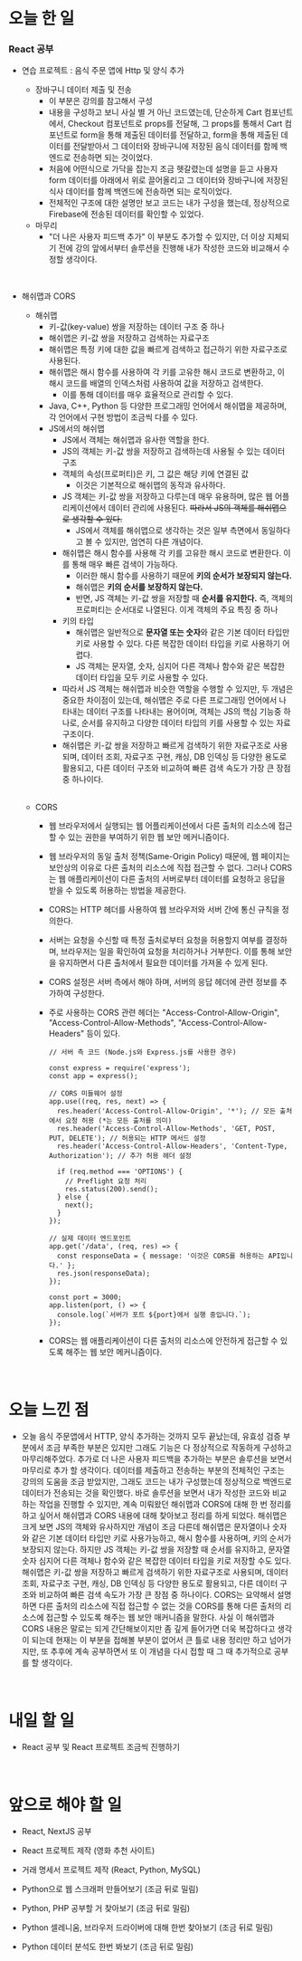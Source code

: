 # 오늘 한 일

### React 공부

- 연습 프로젝트 : 음식 주문 앱에 Http 및 양식 추가

  - 장바구니 데이터 제출 및 전송
    - 이 부분은 강의를 참고해서 구성
    - 내용을 구성하고 보니 사실 별 거 아닌 코드였는데, 단순하게 Cart 컴포넌트에서, Checkout 컴포넌트로 props를 전달해, 그 props를 통해서 Cart 컴포넌트로 form을 통해 제출된 데이터를 전달하고, form을 통해 제출된 데이터를 전달받아서 그 데이터와 장바구니에 저장된 음식 데이터를 함께 백엔드로 전송하면 되는 것이었다.
    - 처음에 어떤식으로 가닥을 잡는지 조금 헷갈렸는데 설명을 듣고 사용자 form 데이터를 아래에서 위로 끌어올리고 그 데이터와 장바구니에 저장된 식사 데이터를 함께 백엔드에 전송하면 되는 로직이었다.
    - 전체적인 구조에 대한 설명만 보고 코드는 내가 구성을 했는데, 정상적으로 Firebase에 전송된 데이터를 확인할 수 있었다.
  - 마무리
    - "더 나은 사용자 피드백 추가" 이 부분도 추가할 수 있지만, 더 이상 지체되기 전에 강의 앞에서부터 솔루션을 진행해 내가 작성한 코드와 비교해서 수정할 생각이다.

<br />

- 해쉬맵과 CORS

  - 해쉬맵
    - 키-값(key-value) 쌍을 저장하는 데이터 구조 중 하나
    - 해쉬맵은 키-값 쌍을 저장하고 검색하는 자료구조
    - 해쉬맵은 특정 키에 대한 값을 빠르게 검색하고 접근하기 위한 자료구조로 사용된다.
    - 해쉬맵은 해시 함수를 사용하여 각 키를 고유한 해시 코드로 변환하고, 이 해시 코드를 배열의 인덱스처럼 사용하여 값을 저장하고 검색한다.
      - 이를 통해 데이터를 매우 효율적으로 관리할 수 있다.
    - Java, C++, Python 등 다양한 프로그래밍 언어에서 해쉬맵을 제공하며, 각 언어에서 구현 방법이 조금씩 다를 수 있다.
    - JS에서의 해쉬맵
      - JS에서 객체는 해쉬맵과 유사한 역할을 한다.
      - JS의 객체는 키-값 쌍을 저장하고 검색하는데 사용될 수 있는 데이터 구조
      - 객체의 속성(프로퍼티)은 키, 그 값은 해당 키에 연결된 값
        - 이것은 기본적으로 해쉬맵의 동작과 유사하다.
      - JS 객체는 키-값 쌍을 저장하고 다루는데 매우 유용하며, 많은 웹 어플리케이션에서 데이터 관리에 사용된다. ~~따라서 JS의 객체를 해쉬맵으로 생각할 수 있다.~~
        - JS에서 객체를 해쉬맵으로 생각하는 것은 일부 측면에서 동일하다고 볼 수 있지만, 엄연히 다른 개념이다.
      - 해쉬맵은 해시 함수를 사용해 각 키를 고유한 해시 코드로 변환한다. 이를 통해 매우 빠른 검색이 가능하다.
        - 이러한 해시 함수를 사용하기 때문에 **키의 순서가 보장되지 않는다.**
        - 해쉬맵은 **키의 순서를 보장하지 않는다.**
        - 반면, JS 객체는 키-값 쌍을 저장할 때 **순서를 유지한다.** 즉, 객체의 프로퍼티는 순서대로 나열된다. 이게 객체의 주요 특징 중 하나
      - 키의 타입
        - 해쉬맵은 일반적으로 **문자열 또는 숫자**와 같은 기본 데이터 타입만 키로 사용할 수 있다. 다른 복잡한 데이터 타입을 키로 사용하기 어렵다.
        - JS 객체는 문자열, 숫자, 심지어 다른 객체나 함수와 같은 복잡한 데이터 타입을 모두 키로 사용할 수 있다.
      - 따라서 JS 객체는 해쉬맵과 비슷한 역할을 수행할 수 있지만, 두 개념은 중요한 차이점이 있는데, 해쉬맵은 주로 다른 프로그래밍 언어에서 나타내는 데이터 구조를 나타내는 용어이며, 객체는 JS의 핵심 기능중 하나로, 순서를 유지하고 다양한 데이터 타입의 키를 사용할 수 있는 자료구조이다.
      - 해쉬맵은 키-값 쌍을 저장하고 빠르게 검색하기 위한 자료구조로 사용되며, 데이터 조회, 자료구조 구현, 캐싱, DB 인덱싱 등 다양한 용도로 활용되고, 다른 데이터 구조와 비교하여 빠른 검색 속도가 가장 큰 장점 중 하나이다.

  <br />

  - CORS

    - 웹 브라우저에서 실행되는 웹 어플리케이션에서 다른 출처의 리소스에 접근할 수 있는 권한을 부여하기 위한 웹 보안 메커니즘이다.
    - 웹 브라우저의 동일 출처 정책(Same-Origin Policy) 때문에, 웹 페이지는 보안상의 이유로 다른 출처의 리소스에 직접 접근할 수 없다. 그러나 CORS는 웹 애플리케이션이 다른 출처의 서버로부터 데이터를 요청하고 응답을 받을 수 있도록 허용하는 방법을 제공한다.
    - CORS는 HTTP 헤더를 사용하여 웹 브라우저와 서버 간에 통신 규칙을 정의한다.
    - 서버는 요청을 수신할 때 특정 출처로부터 요청을 허용할지 여부를 결정하며, 브라우저는 일을 확인하여 요청을 처리하거나 거부한다. 이를 통해 보안을 유지하면서 다른 출처에서 필요한 데이터를 가져올 수 있게 된다.
    - CORS 설정은 서버 측에서 해야 하며, 서버의 응답 헤더에 관련 정보를 추가하여 구성한다.
    - 주로 사용하는 CORS 관련 헤더는 "Access-Control-Allow-Origin", "Access-Control-Allow-Methods", "Access-Control-Allow-Headers" 등이 있다.

      ```
      // 서버 측 코드 (Node.js와 Express.js를 사용한 경우)

      const express = require('express');
      const app = express();

      // CORS 미들웨어 설정
      app.use((req, res, next) => {
        res.header('Access-Control-Allow-Origin', '*'); // 모든 출처에서 요청 허용 (*는 모든 출처를 의미)
        res.header('Access-Control-Allow-Methods', 'GET, POST, PUT, DELETE'); // 허용되는 HTTP 메서드 설정
        res.header('Access-Control-Allow-Headers', 'Content-Type, Authorization'); // 추가 허용 헤더 설정

        if (req.method === 'OPTIONS') {
          // Preflight 요청 처리
          res.status(200).send();
        } else {
          next();
        }
      });

      // 실제 데이터 엔드포인트
      app.get('/data', (req, res) => {
        const responseData = { message: '이것은 CORS를 허용하는 API입니다.' };
        res.json(responseData);
      });

      const port = 3000;
      app.listen(port, () => {
        console.log(`서버가 포트 ${port}에서 실행 중입니다.`);
      });
      ```

    - CORS는 웹 애플리케이션이 다른 출처의 리소스에 안전하게 접근할 수 있도록 해주는 웹 보안 메커니즘이다.

<br />

# 오늘 느낀 점

- 오늘 음식 주문앱에서 HTTP, 양식 추가하는 것까지 모두 끝났는데, 유효성 검증 부분에서 조금 부족한 부분은 있지만 그래도 기능은 다 정상적으로 작동하게 구성하고 마무리해주었다. 추가로 더 나은 사용자 피드백을 추가하는 부분은 솔루션을 보면서 마무리로 추가 할 생각이다. 데이터를 제출하고 전송하는 부분의 전체적인 구조는 강의의 도움을 조금 받았지만, 그래도 코드는 내가 구성했는데 정상적으로 백엔드로 데이터가 전송되는 것을 확인했다. 바로 솔루션을 보면서 내가 작성한 코드와 비교하는 작업을 진행할 수 있지만, 계속 미뤄왔던 해쉬맵과 CORS에 대해 한 번 정리를 하고 싶어서 해쉬맵과 CORS 내용에 대해 찾아보고 정리를 하게 되었다. 해쉬맵은 크게 보면 JS의 객체와 유사하지만 개념이 조금 다른데 해쉬맵은 문자열이나 숫자와 같은 기본 데이터 타입만 키로 사용가능하고, 해시 함수를 사용하며, 키의 순서가 보장되지 않는다. 하지만 JS 객체는 키-값 쌍을 저장할 때 순서를 유지하고, 문자열 숫자 심지어 다른 객체나 함수와 같은 복잡한 데이터 타입을 키로 저장할 수도 있다. 해쉬맵은 키-값 쌍을 저장하고 빠르게 검색하기 위한 자료구조로 사용되며, 데이터 조회, 자료구조 구현, 캐싱, DB 인덱싱 등 다양한 용도로 활용되고, 다른 데이터 구조와 비교하여 빠른 검색 속도가 가장 큰 장점 중 하나이다. CORS는 요약해서 설명하면 다른 출처의 리소스에 직접 접근할 수 없는 것을 CORS를 통해 다른 출처의 리소스에 접근할 수 있도록 해주는 웹 보안 매커니즘을 말한다. 사실 이 해쉬맵과 CORS 내용은 말로는 되게 간단해보이지만 좀 깊게 들어가면 더욱 복잡하다고 생각이 되는데 현재는 이 부분을 접해볼 부분이 없어서 큰 틀로 내용 정리만 하고 넘어가지만, 또 추후에 계속 공부하면서 또 이 개념을 다시 접할 때 그 때 추가적으로 공부를 할 생각이다.

<br />

# 내일 할 일

- React 공부 및 React 프로젝트 조금씩 진행하기

<br />

# 앞으로 해야 할 일

- React, NextJS 공부

- React 프로젝트 제작 (영화 추천 사이트)

- 거래 명세서 프로젝트 제작 (React, Python, MySQL)

- Python으로 웹 스크래퍼 만들어보기 (조금 뒤로 밀림)

- Python, PHP 공부할 거 찾아보기 (조금 뒤로 밀림)

- Python 셀레니움, 브라우저 드라이버에 대해 한번 찾아보기 (조금 뒤로 밀림)

- Python 데이터 분석도 한번 봐보기 (조금 뒤로 밀림)
